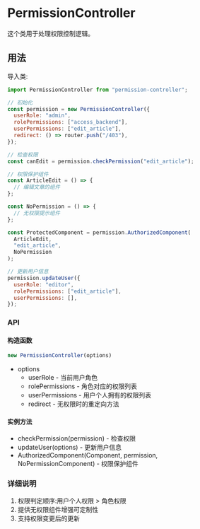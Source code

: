 # PermissionController

这个类用于处理权限控制逻辑。

## 用法

导入类:

```js
import PermissionController from "permission-controller";

// 初始化
const permission = new PermissionController({
  userRole: "admin",
  rolePermissions: ["access_backend"],
  userPermissions: ["edit_article"],
  redirect: () => router.push("/403"),
});

// 检查权限
const canEdit = permission.checkPermission("edit_article");

// 权限保护组件
const ArticleEdit = () => {
  // 编辑文章的组件
};

const NoPermission = () => {
  // 无权限提示组件
};

const ProtectedComponent = permission.AuthorizedComponent(
  ArticleEdit,
  "edit_article",
  NoPermission
);

// 更新用户信息
permission.updateUser({
  userRole: "editor",
  rolePermissions: ["edit_article"],
  userPermissions: [],
});
```

### API

#### 构造函数
```js
new PermissionController(options)
```

- options
  - userRole - 当前用户角色
  - rolePermissions - 角色对应的权限列表
  - userPermissions - 用户个人拥有的权限列表
  - redirect - 无权限时的重定向方法

#### 实例方法
 - checkPermission(permission) - 检查权限
 - updateUser(options) - 更新用户信息
 - AuthorizedComponent(Component, permission, NoPermissionComponent) - 权限保护组件

### 详细说明
 1. 权限判定顺序:用户个人权限 > 角色权限
 2. 提供无权限组件增强可定制性
 3. 支持权限变更后的更新